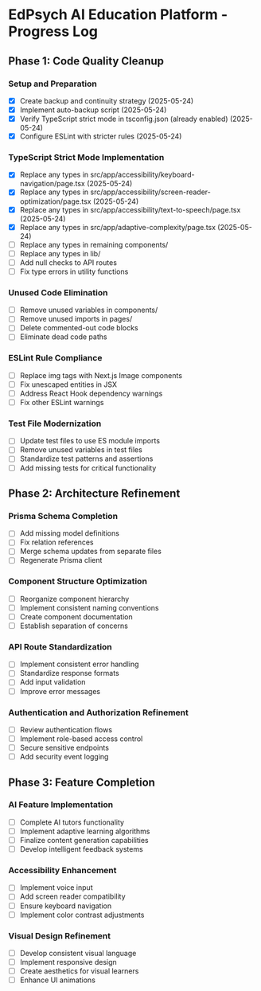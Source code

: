 # EdPsych AI Education Platform - Progress Log

## Phase 1: Code Quality Cleanup

### Setup and Preparation
- [x] Create backup and continuity strategy (2025-05-24)
- [x] Implement auto-backup script (2025-05-24)
- [x] Verify TypeScript strict mode in tsconfig.json (already enabled) (2025-05-24)
- [x] Configure ESLint with stricter rules (2025-05-24)

### TypeScript Strict Mode Implementation
- [x] Replace any types in src/app/accessibility/keyboard-navigation/page.tsx (2025-05-24)
- [x] Replace any types in src/app/accessibility/screen-reader-optimization/page.tsx (2025-05-24)
- [x] Replace any types in src/app/accessibility/text-to-speech/page.tsx (2025-05-24)
- [x] Replace any types in src/app/adaptive-complexity/page.tsx (2025-05-24)
- [ ] Replace any types in remaining components/
- [ ] Replace any types in lib/
- [ ] Add null checks to API routes
- [ ] Fix type errors in utility functions

### Unused Code Elimination
- [ ] Remove unused variables in components/
- [ ] Remove unused imports in pages/
- [ ] Delete commented-out code blocks
- [ ] Eliminate dead code paths

### ESLint Rule Compliance
- [ ] Replace img tags with Next.js Image components
- [ ] Fix unescaped entities in JSX
- [ ] Address React Hook dependency warnings
- [ ] Fix other ESLint warnings

### Test File Modernization
- [ ] Update test files to use ES module imports
- [ ] Remove unused variables in test files
- [ ] Standardize test patterns and assertions
- [ ] Add missing tests for critical functionality

## Phase 2: Architecture Refinement

### Prisma Schema Completion
- [ ] Add missing model definitions
- [ ] Fix relation references
- [ ] Merge schema updates from separate files
- [ ] Regenerate Prisma client

### Component Structure Optimization
- [ ] Reorganize component hierarchy
- [ ] Implement consistent naming conventions
- [ ] Create component documentation
- [ ] Establish separation of concerns

### API Route Standardization
- [ ] Implement consistent error handling
- [ ] Standardize response formats
- [ ] Add input validation
- [ ] Improve error messages

### Authentication and Authorization Refinement
- [ ] Review authentication flows
- [ ] Implement role-based access control
- [ ] Secure sensitive endpoints
- [ ] Add security event logging

## Phase 3: Feature Completion

### AI Feature Implementation
- [ ] Complete AI tutors functionality
- [ ] Implement adaptive learning algorithms
- [ ] Finalize content generation capabilities
- [ ] Develop intelligent feedback systems

### Accessibility Enhancement
- [ ] Implement voice input
- [ ] Add screen reader compatibility
- [ ] Ensure keyboard navigation
- [ ] Implement color contrast adjustments

### Visual Design Refinement
- [ ] Develop consistent visual language
- [ ] Implement responsive design
- [ ] Create aesthetics for visual learners
- [ ] Enhance UI animations
